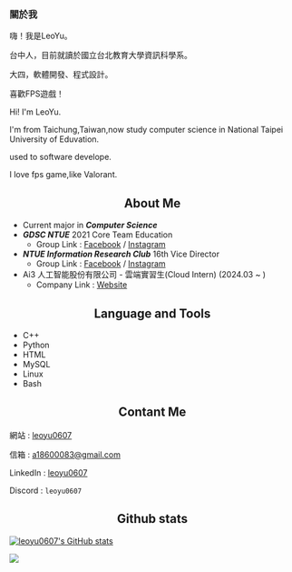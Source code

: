 ### 關於我

嗨！我是LeoYu。

台中人，目前就讀於國立台北教育大學資訊科學系。

大四，軟體開發、程式設計。

喜歡FPS遊戲！

Hi! I'm LeoYu.

I'm from Taichung,Taiwan,now study computer science in National Taipei University of Eduvation.

used to software develope.

I love fps game,like Valorant.

<!--經歷-->
<h2 align = "center">
  About Me
</h2>

* Current major in ***Computer Science***
* ***GDSC NTUE*** 2021 Core Team Education
  * Group Link : [Facebook](https://www.facebook.com/DSCNTUE) / [Instagram](https://www.instagram.com/dsc_ntue/)
* ***NTUE Information Research Club*** 16th Vice Director
  * Group Link : [Facebook](https://www.facebook.com/ntueIRC) / [Instagram](https://www.instagram.com/ntueirc/)
* Ai3 人工智能股份有限公司 - 雲端實習生(Cloud Intern) (2024.03 ~ )
  * Company Link : [Website](https://ai3.cloud/)
<!--置頂專案-->



<!--語言工具/技能-->
<h2 align = "center">
  Language and Tools
</h2>

- C++
- Python
- HTML
- MySQL
- Linux
- Bash
<!--- PHP-->
<!--- JSP-->
<!--- Arduino-->


<h2 align = "center">
  Contant Me
</h2>

 網站 : [leoyu0607](https://leoyu0607.github.io/leoyu.github.io/)

 信箱 : [a18600083@gmail.com](mailto:a18600083@gmail.com)
 
 LinkedIn : [leoyu0607](https://www.linkedin.com/in/leoyu0607/)
 
 Discord : `leoyu0607`

<h2 align = "center">
  Github stats
</h2>

[![leoyu0607's GitHub stats](https://github-readme-stats.vercel.app/api?username=leoyu0607&count_private=true&show_icons=true&theme=tokyonight)](https://github.com/anuraghazra/github-readme-stats)

![](https://github-readme-stats.vercel.app/api/top-langs/?username=leoyu0607&layout=compact&hide=scss,vue&count_private=true)
